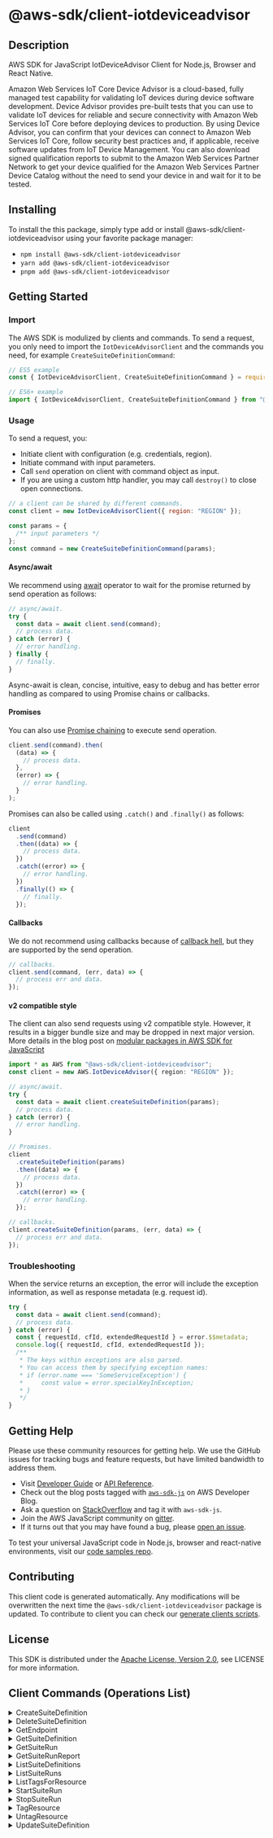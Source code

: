 <!-- generated file, do not edit directly -->

# @aws-sdk/client-iotdeviceadvisor

## Description

AWS SDK for JavaScript IotDeviceAdvisor Client for Node.js, Browser and React Native.

<p>Amazon Web Services IoT Core Device Advisor is a cloud-based, fully managed test capability for validating IoT
devices during device software development. Device Advisor provides pre-built tests that you
can use to validate IoT devices for reliable and secure connectivity with Amazon Web Services IoT Core
before deploying devices to production. By using Device Advisor, you can confirm that your
devices can connect to Amazon Web Services IoT Core, follow security best practices and, if applicable,
receive software updates from IoT Device Management. You can also download signed
qualification reports to submit to the Amazon Web Services Partner Network to get your device
qualified for the Amazon Web Services Partner Device Catalog without the need to send your device in
and wait for it to be tested.</p>

## Installing

To install the this package, simply type add or install @aws-sdk/client-iotdeviceadvisor
using your favorite package manager:

- `npm install @aws-sdk/client-iotdeviceadvisor`
- `yarn add @aws-sdk/client-iotdeviceadvisor`
- `pnpm add @aws-sdk/client-iotdeviceadvisor`

## Getting Started

### Import

The AWS SDK is modulized by clients and commands.
To send a request, you only need to import the `IotDeviceAdvisorClient` and
the commands you need, for example `CreateSuiteDefinitionCommand`:

```js
// ES5 example
const { IotDeviceAdvisorClient, CreateSuiteDefinitionCommand } = require("@aws-sdk/client-iotdeviceadvisor");
```

```ts
// ES6+ example
import { IotDeviceAdvisorClient, CreateSuiteDefinitionCommand } from "@aws-sdk/client-iotdeviceadvisor";
```

### Usage

To send a request, you:

- Initiate client with configuration (e.g. credentials, region).
- Initiate command with input parameters.
- Call `send` operation on client with command object as input.
- If you are using a custom http handler, you may call `destroy()` to close open connections.

```js
// a client can be shared by different commands.
const client = new IotDeviceAdvisorClient({ region: "REGION" });

const params = {
  /** input parameters */
};
const command = new CreateSuiteDefinitionCommand(params);
```

#### Async/await

We recommend using [await](https://developer.mozilla.org/en-US/docs/Web/JavaScript/Reference/Operators/await)
operator to wait for the promise returned by send operation as follows:

```js
// async/await.
try {
  const data = await client.send(command);
  // process data.
} catch (error) {
  // error handling.
} finally {
  // finally.
}
```

Async-await is clean, concise, intuitive, easy to debug and has better error handling
as compared to using Promise chains or callbacks.

#### Promises

You can also use [Promise chaining](https://developer.mozilla.org/en-US/docs/Web/JavaScript/Guide/Using_promises#chaining)
to execute send operation.

```js
client.send(command).then(
  (data) => {
    // process data.
  },
  (error) => {
    // error handling.
  }
);
```

Promises can also be called using `.catch()` and `.finally()` as follows:

```js
client
  .send(command)
  .then((data) => {
    // process data.
  })
  .catch((error) => {
    // error handling.
  })
  .finally(() => {
    // finally.
  });
```

#### Callbacks

We do not recommend using callbacks because of [callback hell](http://callbackhell.com/),
but they are supported by the send operation.

```js
// callbacks.
client.send(command, (err, data) => {
  // process err and data.
});
```

#### v2 compatible style

The client can also send requests using v2 compatible style.
However, it results in a bigger bundle size and may be dropped in next major version. More details in the blog post
on [modular packages in AWS SDK for JavaScript](https://aws.amazon.com/blogs/developer/modular-packages-in-aws-sdk-for-javascript/)

```ts
import * as AWS from "@aws-sdk/client-iotdeviceadvisor";
const client = new AWS.IotDeviceAdvisor({ region: "REGION" });

// async/await.
try {
  const data = await client.createSuiteDefinition(params);
  // process data.
} catch (error) {
  // error handling.
}

// Promises.
client
  .createSuiteDefinition(params)
  .then((data) => {
    // process data.
  })
  .catch((error) => {
    // error handling.
  });

// callbacks.
client.createSuiteDefinition(params, (err, data) => {
  // process err and data.
});
```

### Troubleshooting

When the service returns an exception, the error will include the exception information,
as well as response metadata (e.g. request id).

```js
try {
  const data = await client.send(command);
  // process data.
} catch (error) {
  const { requestId, cfId, extendedRequestId } = error.$$metadata;
  console.log({ requestId, cfId, extendedRequestId });
  /**
   * The keys within exceptions are also parsed.
   * You can access them by specifying exception names:
   * if (error.name === 'SomeServiceException') {
   *     const value = error.specialKeyInException;
   * }
   */
}
```

## Getting Help

Please use these community resources for getting help.
We use the GitHub issues for tracking bugs and feature requests, but have limited bandwidth to address them.

- Visit [Developer Guide](https://docs.aws.amazon.com/sdk-for-javascript/v3/developer-guide/welcome.html)
  or [API Reference](https://docs.aws.amazon.com/AWSJavaScriptSDK/v3/latest/index.html).
- Check out the blog posts tagged with [`aws-sdk-js`](https://aws.amazon.com/blogs/developer/tag/aws-sdk-js/)
  on AWS Developer Blog.
- Ask a question on [StackOverflow](https://stackoverflow.com/questions/tagged/aws-sdk-js) and tag it with `aws-sdk-js`.
- Join the AWS JavaScript community on [gitter](https://gitter.im/aws/aws-sdk-js-v3).
- If it turns out that you may have found a bug, please [open an issue](https://github.com/aws/aws-sdk-js-v3/issues/new/choose).

To test your universal JavaScript code in Node.js, browser and react-native environments,
visit our [code samples repo](https://github.com/aws-samples/aws-sdk-js-tests).

## Contributing

This client code is generated automatically. Any modifications will be overwritten the next time the `@aws-sdk/client-iotdeviceadvisor` package is updated.
To contribute to client you can check our [generate clients scripts](https://github.com/aws/aws-sdk-js-v3/tree/main/scripts/generate-clients).

## License

This SDK is distributed under the
[Apache License, Version 2.0](http://www.apache.org/licenses/LICENSE-2.0),
see LICENSE for more information.

## Client Commands (Operations List)

<details>
<summary>
CreateSuiteDefinition
</summary>

[Command API Reference](https://docs.aws.amazon.com/AWSJavaScriptSDK/v3/latest/clients/client-iotdeviceadvisor/classes/createsuitedefinitioncommand.html) / [Input](https://docs.aws.amazon.com/AWSJavaScriptSDK/v3/latest/clients/client-iotdeviceadvisor/interfaces/createsuitedefinitioncommandinput.html) / [Output](https://docs.aws.amazon.com/AWSJavaScriptSDK/v3/latest/clients/client-iotdeviceadvisor/interfaces/createsuitedefinitioncommandoutput.html)

</details>
<details>
<summary>
DeleteSuiteDefinition
</summary>

[Command API Reference](https://docs.aws.amazon.com/AWSJavaScriptSDK/v3/latest/clients/client-iotdeviceadvisor/classes/deletesuitedefinitioncommand.html) / [Input](https://docs.aws.amazon.com/AWSJavaScriptSDK/v3/latest/clients/client-iotdeviceadvisor/interfaces/deletesuitedefinitioncommandinput.html) / [Output](https://docs.aws.amazon.com/AWSJavaScriptSDK/v3/latest/clients/client-iotdeviceadvisor/interfaces/deletesuitedefinitioncommandoutput.html)

</details>
<details>
<summary>
GetEndpoint
</summary>

[Command API Reference](https://docs.aws.amazon.com/AWSJavaScriptSDK/v3/latest/clients/client-iotdeviceadvisor/classes/getendpointcommand.html) / [Input](https://docs.aws.amazon.com/AWSJavaScriptSDK/v3/latest/clients/client-iotdeviceadvisor/interfaces/getendpointcommandinput.html) / [Output](https://docs.aws.amazon.com/AWSJavaScriptSDK/v3/latest/clients/client-iotdeviceadvisor/interfaces/getendpointcommandoutput.html)

</details>
<details>
<summary>
GetSuiteDefinition
</summary>

[Command API Reference](https://docs.aws.amazon.com/AWSJavaScriptSDK/v3/latest/clients/client-iotdeviceadvisor/classes/getsuitedefinitioncommand.html) / [Input](https://docs.aws.amazon.com/AWSJavaScriptSDK/v3/latest/clients/client-iotdeviceadvisor/interfaces/getsuitedefinitioncommandinput.html) / [Output](https://docs.aws.amazon.com/AWSJavaScriptSDK/v3/latest/clients/client-iotdeviceadvisor/interfaces/getsuitedefinitioncommandoutput.html)

</details>
<details>
<summary>
GetSuiteRun
</summary>

[Command API Reference](https://docs.aws.amazon.com/AWSJavaScriptSDK/v3/latest/clients/client-iotdeviceadvisor/classes/getsuiteruncommand.html) / [Input](https://docs.aws.amazon.com/AWSJavaScriptSDK/v3/latest/clients/client-iotdeviceadvisor/interfaces/getsuiteruncommandinput.html) / [Output](https://docs.aws.amazon.com/AWSJavaScriptSDK/v3/latest/clients/client-iotdeviceadvisor/interfaces/getsuiteruncommandoutput.html)

</details>
<details>
<summary>
GetSuiteRunReport
</summary>

[Command API Reference](https://docs.aws.amazon.com/AWSJavaScriptSDK/v3/latest/clients/client-iotdeviceadvisor/classes/getsuiterunreportcommand.html) / [Input](https://docs.aws.amazon.com/AWSJavaScriptSDK/v3/latest/clients/client-iotdeviceadvisor/interfaces/getsuiterunreportcommandinput.html) / [Output](https://docs.aws.amazon.com/AWSJavaScriptSDK/v3/latest/clients/client-iotdeviceadvisor/interfaces/getsuiterunreportcommandoutput.html)

</details>
<details>
<summary>
ListSuiteDefinitions
</summary>

[Command API Reference](https://docs.aws.amazon.com/AWSJavaScriptSDK/v3/latest/clients/client-iotdeviceadvisor/classes/listsuitedefinitionscommand.html) / [Input](https://docs.aws.amazon.com/AWSJavaScriptSDK/v3/latest/clients/client-iotdeviceadvisor/interfaces/listsuitedefinitionscommandinput.html) / [Output](https://docs.aws.amazon.com/AWSJavaScriptSDK/v3/latest/clients/client-iotdeviceadvisor/interfaces/listsuitedefinitionscommandoutput.html)

</details>
<details>
<summary>
ListSuiteRuns
</summary>

[Command API Reference](https://docs.aws.amazon.com/AWSJavaScriptSDK/v3/latest/clients/client-iotdeviceadvisor/classes/listsuiterunscommand.html) / [Input](https://docs.aws.amazon.com/AWSJavaScriptSDK/v3/latest/clients/client-iotdeviceadvisor/interfaces/listsuiterunscommandinput.html) / [Output](https://docs.aws.amazon.com/AWSJavaScriptSDK/v3/latest/clients/client-iotdeviceadvisor/interfaces/listsuiterunscommandoutput.html)

</details>
<details>
<summary>
ListTagsForResource
</summary>

[Command API Reference](https://docs.aws.amazon.com/AWSJavaScriptSDK/v3/latest/clients/client-iotdeviceadvisor/classes/listtagsforresourcecommand.html) / [Input](https://docs.aws.amazon.com/AWSJavaScriptSDK/v3/latest/clients/client-iotdeviceadvisor/interfaces/listtagsforresourcecommandinput.html) / [Output](https://docs.aws.amazon.com/AWSJavaScriptSDK/v3/latest/clients/client-iotdeviceadvisor/interfaces/listtagsforresourcecommandoutput.html)

</details>
<details>
<summary>
StartSuiteRun
</summary>

[Command API Reference](https://docs.aws.amazon.com/AWSJavaScriptSDK/v3/latest/clients/client-iotdeviceadvisor/classes/startsuiteruncommand.html) / [Input](https://docs.aws.amazon.com/AWSJavaScriptSDK/v3/latest/clients/client-iotdeviceadvisor/interfaces/startsuiteruncommandinput.html) / [Output](https://docs.aws.amazon.com/AWSJavaScriptSDK/v3/latest/clients/client-iotdeviceadvisor/interfaces/startsuiteruncommandoutput.html)

</details>
<details>
<summary>
StopSuiteRun
</summary>

[Command API Reference](https://docs.aws.amazon.com/AWSJavaScriptSDK/v3/latest/clients/client-iotdeviceadvisor/classes/stopsuiteruncommand.html) / [Input](https://docs.aws.amazon.com/AWSJavaScriptSDK/v3/latest/clients/client-iotdeviceadvisor/interfaces/stopsuiteruncommandinput.html) / [Output](https://docs.aws.amazon.com/AWSJavaScriptSDK/v3/latest/clients/client-iotdeviceadvisor/interfaces/stopsuiteruncommandoutput.html)

</details>
<details>
<summary>
TagResource
</summary>

[Command API Reference](https://docs.aws.amazon.com/AWSJavaScriptSDK/v3/latest/clients/client-iotdeviceadvisor/classes/tagresourcecommand.html) / [Input](https://docs.aws.amazon.com/AWSJavaScriptSDK/v3/latest/clients/client-iotdeviceadvisor/interfaces/tagresourcecommandinput.html) / [Output](https://docs.aws.amazon.com/AWSJavaScriptSDK/v3/latest/clients/client-iotdeviceadvisor/interfaces/tagresourcecommandoutput.html)

</details>
<details>
<summary>
UntagResource
</summary>

[Command API Reference](https://docs.aws.amazon.com/AWSJavaScriptSDK/v3/latest/clients/client-iotdeviceadvisor/classes/untagresourcecommand.html) / [Input](https://docs.aws.amazon.com/AWSJavaScriptSDK/v3/latest/clients/client-iotdeviceadvisor/interfaces/untagresourcecommandinput.html) / [Output](https://docs.aws.amazon.com/AWSJavaScriptSDK/v3/latest/clients/client-iotdeviceadvisor/interfaces/untagresourcecommandoutput.html)

</details>
<details>
<summary>
UpdateSuiteDefinition
</summary>

[Command API Reference](https://docs.aws.amazon.com/AWSJavaScriptSDK/v3/latest/clients/client-iotdeviceadvisor/classes/updatesuitedefinitioncommand.html) / [Input](https://docs.aws.amazon.com/AWSJavaScriptSDK/v3/latest/clients/client-iotdeviceadvisor/interfaces/updatesuitedefinitioncommandinput.html) / [Output](https://docs.aws.amazon.com/AWSJavaScriptSDK/v3/latest/clients/client-iotdeviceadvisor/interfaces/updatesuitedefinitioncommandoutput.html)

</details>
